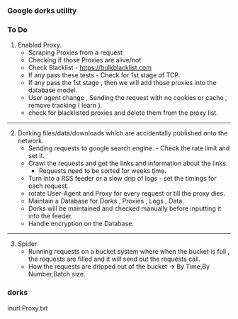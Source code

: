 ### Google dorks utility

### To Do

1.  Enabled Proxy.
    * Scraping Proxies from a request
    * Checking if those Proxies are alive/not
    * Check Blacklist - https://bulkblacklist.com
    * If any pass these tests - Check for 1st stage of TCP.
    * If any pass the 1st stage , then we will add those proxies into the database model.
    * User agent change , Sending the request with no cookies or cache , remove tracking ( learn ).
    * check for blacklisted proxies and delete them from the proxy list.
---
2.  Dorking files/data/downloads which are accidentally published onto the network.
    * Sending requests to google search engine. - Check the rate limit and set it.
    * Crawl the requests and get the links and information about the links.
      * Requests need to be sorted for weeks time.
    * Turn into a RSS feeder or a slow drip of logs - set the timings for each request.
    * rotate User-Agent and Proxy for every request or till the proxy dies.
    * Maintain a Database for Dorks , Proxies , Logs , Data.
    * Dorks will be maintained and checked manually before inputting it into the feeder.
    * Handle encryption on the Database.
---
3.  Spider
    * Running requests on a bucket system where when the bucket is full , the requests are filled and it will send out the requests
    call.
    * How the requests are dripped out of the bucket -> By Time,By Number,Batch size.

### dorks

inurl:Proxy.txt
